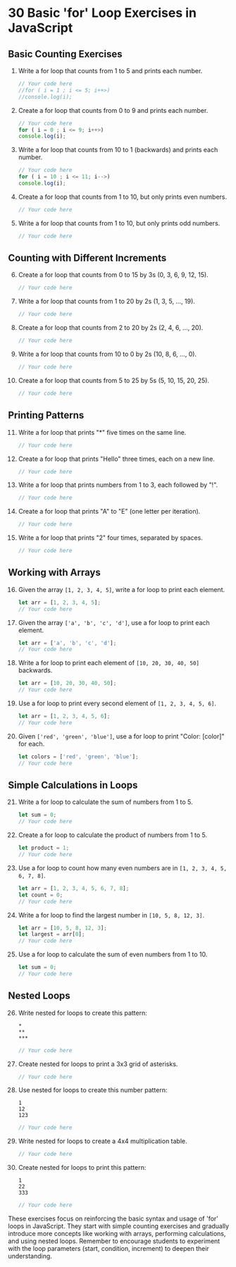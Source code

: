 # 30 Basic 'for' Loop Exercises in JavaScript

## Basic Counting Exercises

1. Write a for loop that counts from 1 to 5 and prints each number.
   ```javascript
   // Your code here
   //for ( i = 1 ; i <= 5; i++>)
   //console.log(i);
   ```

2. Create a for loop that counts from 0 to 9 and prints each number.
   ```javascript
   // Your code here
   for ( i = 0 ; i <= 9; i++>)
   console.log(i);

   ```

3. Write a for loop that counts from 10 to 1 (backwards) and prints each number.
   ```javascript
   // Your code here
   for ( i = 10 ; i <= 11; i-->)
   console.log(i);
   ```

4. Create a for loop that counts from 1 to 10, but only prints even numbers.
   ```javascript
   // Your code here
   ```

5. Write a for loop that counts from 1 to 10, but only prints odd numbers.
   ```javascript
   // Your code here
   ```

## Counting with Different Increments

6. Create a for loop that counts from 0 to 15 by 3s (0, 3, 6, 9, 12, 15).
   ```javascript
   // Your code here
   ```

7. Write a for loop that counts from 1 to 20 by 2s (1, 3, 5, ..., 19).
   ```javascript
   // Your code here
   ```

8. Create a for loop that counts from 2 to 20 by 2s (2, 4, 6, ..., 20).
   ```javascript
   // Your code here
   ```

9. Write a for loop that counts from 10 to 0 by 2s (10, 8, 6, ..., 0).
   ```javascript
   // Your code here
   ```

10. Create a for loop that counts from 5 to 25 by 5s (5, 10, 15, 20, 25).
    ```javascript
    // Your code here
    ```

## Printing Patterns

11. Write a for loop that prints "*" five times on the same line.
    ```javascript
    // Your code here
    ```

12. Create a for loop that prints "Hello" three times, each on a new line.
    ```javascript
    // Your code here
    ```

13. Write a for loop that prints numbers from 1 to 3, each followed by "!".
    ```javascript
    // Your code here
    ```

14. Create a for loop that prints "A" to "E" (one letter per iteration).
    ```javascript
    // Your code here
    ```

15. Write a for loop that prints "2" four times, separated by spaces.
    ```javascript
    // Your code here
    ```

## Working with Arrays

16. Given the array `[1, 2, 3, 4, 5]`, write a for loop to print each element.
    ```javascript
    let arr = [1, 2, 3, 4, 5];
    // Your code here
    ```

17. Given the array `['a', 'b', 'c', 'd']`, use a for loop to print each element.
    ```javascript
    let arr = ['a', 'b', 'c', 'd'];
    // Your code here
    ```

18. Write a for loop to print each element of `[10, 20, 30, 40, 50]` backwards.
    ```javascript
    let arr = [10, 20, 30, 40, 50];
    // Your code here
    ```

19. Use a for loop to print every second element of `[1, 2, 3, 4, 5, 6]`.
    ```javascript
    let arr = [1, 2, 3, 4, 5, 6];
    // Your code here
    ```

20. Given `['red', 'green', 'blue']`, use a for loop to print "Color: [color]" for each.
    ```javascript
    let colors = ['red', 'green', 'blue'];
    // Your code here
    ```

## Simple Calculations in Loops

21. Write a for loop to calculate the sum of numbers from 1 to 5.
    ```javascript
    let sum = 0;
    // Your code here
    ```

22. Create a for loop to calculate the product of numbers from 1 to 5.
    ```javascript
    let product = 1;
    // Your code here
    ```

23. Use a for loop to count how many even numbers are in `[1, 2, 3, 4, 5, 6, 7, 8]`.
    ```javascript
    let arr = [1, 2, 3, 4, 5, 6, 7, 8];
    let count = 0;
    // Your code here
    ```

24. Write a for loop to find the largest number in `[10, 5, 8, 12, 3]`.
    ```javascript
    let arr = [10, 5, 8, 12, 3];
    let largest = arr[0];
    // Your code here
    ```

25. Use a for loop to calculate the sum of even numbers from 1 to 10.
    ```javascript
    let sum = 0;
    // Your code here
    ```

## Nested Loops

26. Write nested for loops to create this pattern:
    ```
    *
    **
    ***
    ```
    ```javascript
    // Your code here
    ```

27. Create nested for loops to print a 3x3 grid of asterisks.
    ```javascript
    // Your code here
    ```

28. Use nested for loops to create this number pattern:
    ```
    1
    12
    123
    ```
    ```javascript
    // Your code here
    ```

29. Write nested for loops to create a 4x4 multiplication table.
    ```javascript
    // Your code here
    ```

30. Create nested for loops to print this pattern:
    ```
    1
    22
    333
    ```
    ```javascript
    // Your code here
    ```

These exercises focus on reinforcing the basic syntax and usage of 'for' loops in JavaScript. They start with simple counting exercises and gradually introduce more concepts like working with arrays, performing calculations, and using nested loops. Remember to encourage students to experiment with the loop parameters (start, condition, increment) to deepen their understanding.
